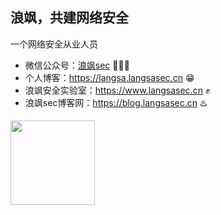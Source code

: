 ## 浪飒，共建网络安全
一个网络安全从业人员
- 微信公众号：[浪飒sec](https://langsa.langsasec.cn/images/gzh.jpg) 🥰🥰🥰
- 个人博客：https://langsa.langsasec.cn 😁
- 浪飒安全实验室：https://www.langsasec.cn  ✊
- 浪飒sec博客网：https://blog.langsasec.cn ♨️

<img align="" height="135px" src="https://github-readme-stats.vercel.app/api?username=langsasec&hide_title=true&hide_border=true&show_icons=true&include_all_commits=true&line_height=21&bg_color=0,EC6C6C,FFD479,FFFC79,73FA79&theme=graywhite&locale=cn"/>
